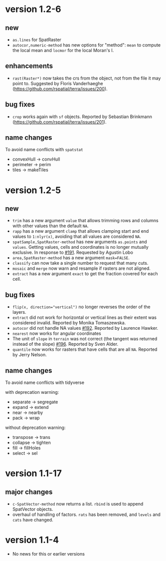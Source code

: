 
# version 1.2-6

## new

- `as.lines` for SpatRaster
- `autocor,numeric-method` has new options for "method": `mean` to compute the local mean and `locmor` for the local Moran's I. 

## enhancements

- `rast(Raster*)` now takes the crs from the object, not from the file it may point to. Suggested by Floris Vanderhaeghe (https://github.com/rspatial/terra/issues/200).


## bug fixes

- `crop` works again with `sf` objects. Reported by Sebastian Brinkmann (https://github.com/rspatial/terra/issues/201).


## name changes

To avoid name conflicts with `spatstat`

- convexHull -> convHull
- perimeter -> perim
- tiles -> makeTiles


# version 1.2-5

## new

- `trim` has a new argument `value` that allows trimming rows and columns with other values than the default `NA`.
- `rapp` has a new argument `clamp` that allows clamping start and end values to `1:nlyr(x)`, avoiding that all values are considered `NA`.
- `spatSample,SpatRaster-method` has new arguments `as.points` and `values`. Getting values, cells and coordinates is no longer mutually exclusive. In response to [#191](https://github.com/rspatial/terra/issues/191). Requested by Agustin Lobo
- `area,SpatRaster-method` has a new argument `mask=FALSE`.
- `classify` can now take a single number to request that many cuts.
- `mosaic` and `merge` now warn and resample if rasters are not aligned.
- `extract` has a new argument `exact` to get the fraction covered for each cell.

## bug fixes

- `flip(x, direction="vertical")` no longer reverses the order of the layers. 
- `extract` did not work for horizontal or vertical lines as their extent was considered invalid. Reported by Monika Tomaszewska.
- `autocor` did not handle NA values [#192](https://github.com/rspatial/terra/issues/192). Reported by Laurence Hawker.
- `nearest` now works for angular coordinates
- The unit of `slope` in `terrain` was not correct (the tangent was returned instead of the slope) [#196](https://github.com/rspatial/terra/issues/196). Reported by Sven Alder.
- `quantile` now works for rasters that have cells that are all `NA`. Reported by Jerry Nelson.

## name changes

To avoid name conflicts with tidyverse 

with deprecation warning:

- separate -> segregate
- expand -> extend
- near -> nearby
- pack -> wrap 

without deprecation warning:

- transpose -> trans
- collapse -> tighten 
- fill -> fillHoles
- select -> sel


# version 1.1-17

## major changes 

- `c-SpatVector-method` now returns a list. `rbind` is used to append SpatVector objects.
- overhaul of handling of factors. `rats` has been removed, and `levels` and `cats` have changed.


# version 1.1-4

- No news for this or earlier versions
